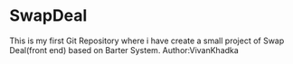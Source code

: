 # SwapDeal
This is my first Git Repository where i have create a small project of Swap Deal(front end)  based on Barter System.
Author:VivanKhadka
